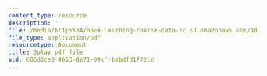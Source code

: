 ```yaml
---
content_type: resource
description: ''
file: /media/https%3A/open-learning-course-data-rc.s3.amazonaws.com/10-34-numerical-methods-applied-to-chemical-engineering-fall-2015/606d2ce806238e7109cfbabdfd1f721d_UZiEFO3J8mE.pdf
file_type: application/pdf
resourcetype: Document
title: 3play pdf file
uid: 606d2ce8-0623-8e71-09cf-babdfd1f721d
---
```

